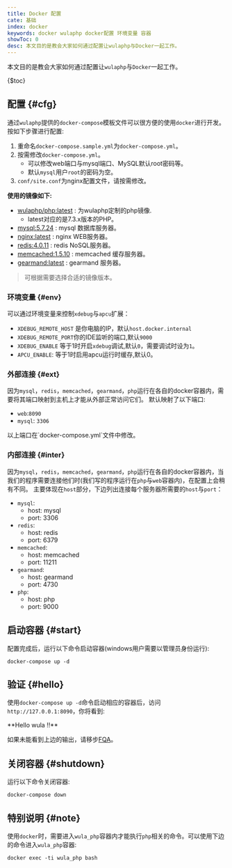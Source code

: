 ```yaml
---
title: Docker 配置
cate: 基础
index: docker
keywords: docker wulaphp docker配置 环境变量 容器
showToc: 0
desc: 本文目的是教会大家如何通过配置让wulaphp与Docker一起工作。
---
```


本文目的是教会大家如何通过配置让`wulaphp`与`Docker`一起工作。

{$toc}

## 配置 {#cfg}

通过`wulaphp`提供的`docker-compose`模板文件可以很方便的使用`docker`进行开发。按如下步骤进行配置:

1. 重命名`docker-compose.sample.yml`为`docker-compose.yml`。
2. 按需修改`docker-compose.yml`。
   * 可以修改web端口与mysql端口、MySQL默认root密码等。
   * 默认`mysql`用户`root`的密码为空。
3. `conf/site.conf`为nginx配置文件，请按需修改。

**使用的镜像如下:**

* [wulaphp/php:latest](https://hub.docker.com/r/wulaphp/php/) : 为wulaphp定制的php镜像.
  * latest对应的是7.3.x版本的PHP。
* [mysql:5.7.24](https://hub.docker.com/_/mysql/) : mysql 数据库服务器。
* [nginx:latest](https://hub.docker.com/_/nginx/) : nginx WEB服务器。
* [redis:4.0.11](https://hub.docker.com/_/redis/) : redis NoSQL服务器。
* [memcached:1.5.10](https://hub.docker.com/_/memcached/) : memcached 缓存服务器。
* [gearmand:latest](https://hub.docker.com/r/artefactual/gearmand/) : gearmand 服务器。

> 可根据需要选择合适的镜像版本。

### 环境变量 {#env}

可以通过环境变量来控制`xdebug`与`apcu`扩展：

* `XDEBUG_REMOTE_HOST` 是你电脑的IP，默认`host.docker.internal`
* `XDEBUG_REMOTE_PORT`你的IDE监听的端口,默认`9000`
* `XDEBUG_ENABLE` 等于1时开启`xdebug`调试,默认`0`，需要调试时设为`1`。
* `APCU_ENABLE`: 等于1时启用apcu运行时缓存,默认0。

### 外部连接 {#ext}

因为`mysql`，`redis`，`memcached`，`gearmand`，`php`运行在各自的docker容器内，需要将其端口映射到主机上才能从外部正常访问它们。
默认映射了以下端口:

* `web`:`8090`
* `mysql`: `3306`

<p class="tip" markdown=1>以上端口在`docker-compose.yml`文件中修改。</p>

### 内部连接 {#inter}

因为`mysql`，`redis`，`memcached`，`gearmand`，`php`运行在各自的docker容器内，当我们的程序需要连接他们时(我们写的程序运行在`php`与`web`容器内)，在配置上会稍有不同。
主要体现在`host`部分，下边列出连接每个服务器所需要的`host`与`port`：

* `mysql`:
  * host: mysql
  * port: 3306
* `redis`:
  * host: redis
  * port: 6379
* `memcached`:
  * host: memcached
  * port: 11211
* `gearmand`:
  * host: gearmand
  * port: 4730
* `php`:
  * host: php
  * port: 9000

## 启动容器 {#start}

配置完成后，运行以下命令启动容器(windows用户需要以管理员身份运行):

`docker-compose up -d`

## 验证 {#hello}

使用`docker-compose up -d`命令启动相应的容器后，访问`http://127.0.0.1:8090`，你将看到:

<p class="success" markdown=1>
**Hello wula !!**
</p>

如果未能看到上边的输出，请移步[FQA](../fqa.md#install)。

## 关闭容器 {#shutdown}

运行以下命令关闭容器:

`docker-compose down`

## 特别说明 {#note}

使用`docker`时，需要进入`wula_php`容器内才能执行`php`相关的命令。可以使用下边的命令进入`wula_php`容器:

`docker exec -ti wula_php bash`
